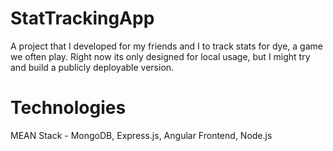 # StatTrackingApp
A project that I developed for my friends and I to track stats for dye, a game we often play. Right now its only designed for local usage, but I might try and build a publicly deployable version.

# Technologies
MEAN Stack - MongoDB, Express.js, Angular Frontend, Node.js
